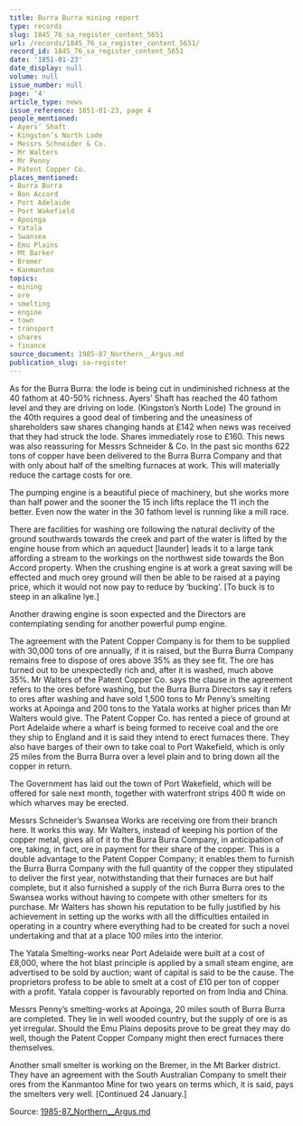 ```yaml
---
title: Burra Burra mining report
type: records
slug: 1845_76_sa_register_content_5651
url: /records/1845_76_sa_register_content_5651/
record_id: 1845_76_sa_register_content_5651
date: '1851-01-23'
date_display: null
volume: null
issue_number: null
page: '4'
article_type: news
issue_reference: 1851-01-23, page 4
people_mentioned:
- Ayers’ Shaft
- Kingston’s North Lode
- Messrs Schneider & Co.
- Mr Walters
- Mr Penny
- Patent Copper Co.
places_mentioned:
- Burra Burra
- Bon Accord
- Port Adelaide
- Port Wakefield
- Apoinga
- Yatala
- Swansea
- Emu Plains
- Mt Barker
- Bremer
- Kanmantoo
topics:
- mining
- ore
- smelting
- engine
- town
- transport
- shares
- finance
source_document: 1985-87_Northern__Argus.md
publication_slug: sa-register
---
```


As for the Burra Burra: the lode is being cut in undiminished richness at the 40 fathom at 40-50% richness.  Ayers’ Shaft has reached the 40 fathom level and they are driving on lode. (Kingston’s North Lode)  The ground in the 40th requires a good deal of timbering and the uneasiness of shareholders saw shares changing hands at £142 when news was received that they had struck the lode.  Shares immediately rose to £160.  This news was also reassuring for Messrs Schneider & Co.  In the past sic months 622 tons of copper have been delivered to the Burra Burra Company and that with only about half of the smelting furnaces at work.  This will materially reduce the cartage costs for ore.

The pumping engine is a beautiful piece of machinery, but she works more than half power and the sooner the 15 inch lifts replace the 11 inch the better.  Even now the water in the 30 fathom level is running like a mill race.

There are facilities for washing ore following the natural declivity of the ground southwards towards the creek and part of the water is lifted by the engine house from which an aqueduct [launder] leads it to a large tank affording a stream to the workings on the northwest side towards the Bon Accord property.  When the crushing engine is at work a great saving will be effected and much orey ground will then be able to be raised at a paying price, which it would not now pay to reduce by ‘bucking’.  [To buck is to steep in an alkaline lye.]

Another drawing engine is soon expected and the Directors are contemplating sending for another powerful pump engine.

The agreement with the Patent Copper Company is for them to be supplied with 30,000 tons of ore annually, if it is raised, but the Burra Burra Company remains free to dispose of ores above 35% as they see fit.  The ore has turned out to be unexpectedly rich and, after it is washed, much above 35%.  Mr Walters of the Patent Copper Co. says the clause in the agreement refers to the ores before washing, but the Burra Burra Directors say it refers to ores after washing and have sold 1,500 tons to Mr Penny’s smelting works at Apoinga and 200 tons to the Yatala works at higher prices than Mr Walters would give.  The Patent Copper Co. has rented a piece of ground at Port Adelaide where a wharf is being formed to receive coal and the ore they ship to England and it is said they intend to erect furnaces there.  They also have barges of their own to take coal to Port Wakefield, which is only 25 miles from the Burra Burra over a level plain and to bring down all the copper in return.

The Government has laid out the town of Port Wakefield, which will be offered for sale next month, together with waterfront strips 400 ft wide on which wharves may be erected.

Messrs Schneider’s Swansea Works are receiving ore from their branch here.  It works this way.  Mr Walters, instead of keeping his portion of the copper metal, gives all of it to the Burra Burra Company, in anticipation of ore, taking, in fact, ore in payment for their share of the copper.  This is a double advantage to the Patent Copper Company; it enables them to furnish the Burra Burra Company with the full quantity of the copper they stipulated to deliver the first year, notwithstanding that their furnaces are but half complete, but it also furnished a supply of the rich Burra Burra ores to the Swansea works without having to compete with other smelters for its purchase.  Mr Walters has shown his reputation to be fully justified by his achievement in setting up the works with all the difficulties entailed in operating in a country where everything had to be created for such a novel undertaking and that at a place 100 miles into the interior.

The Yatala Smelting-works near Port Adelaide were built at a cost of £8,000, where the hot blast principle is applied by a small steam engine, are advertised to be sold by auction; want of capital is said to be the cause.  The proprietors profess to be able to smelt at a cost of £10 per ton of copper with a profit.  Yatala copper is favourably reported on from India and China.

Messrs Penny’s smelting-works at Apoinga, 20 miles south of Burra Burra are completed.  They lie in well wooded country, but the supply of ore is as yet irregular.  Should the Emu Plains deposits prove to be great they may do well, though the Patent Copper Company might then erect furnaces there themselves.

Another small smelter is working on the Bremer, in the Mt Barker district.  They have an agreement with the South Australian Company to smelt their ores from the Kanmantoo Mine for two years on terms which, it is said, pays the smelters very well.  [Continued 24 January.]

Source: [1985-87_Northern__Argus.md](/downloads/markdown/1985-87_Northern__Argus.md)

